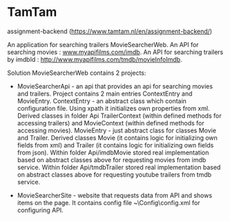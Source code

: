 # TamTam
assignment-backend (https://www.tamtam.nl/en/assignment-backend/)

An application for searching trailers MovieSearcherWeb.
An API for searching movies : www.myapifilms.com/imdb.
An API for searching trailers by imdbId : http://www.myapifilms.com/tmdb/movieInfoImdb.

Solution MovieSearcherWeb contains 2 projects:
- MovieSearcherApi - an api that provides an api for searching movies and trailers.
  Project contains 2 main entries ContextEntry and MovieEntry.
  ContextEntry - an abstract class which contain configuration file. 
  Using xpath it initializes own properties from xml.
  Derived classes in folder Api TrailerContext (within defined methods for accessing trailers) and MovieContext (within defined methods for accessing movies).
  MovieEntry - just abstract class for classes Movie and Trailer.
  Derived classes Movie (it contains logic for initializing own fields from xml) and Trailer (it contains logic for initializing own fields from json).
  Within folder Api/imdbMovie stored real implementation based on abstract classes above for requesting movies from imdb service.
  Within folder Api/tmdbTrailer stored real implementation based on abstract classes above for requesting youtube trailers from tmdb service.

- MovieSearcherSite - website that requests data from API and shows items on the page.
It contains config file ~\Config\config.xml for configuring API.



